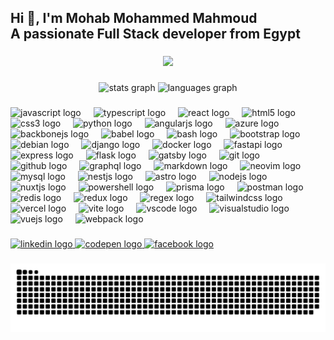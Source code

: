 <h2 align="left">Hi 👋, I'm Mohab Mohammed Mahmoud<br>A passionate Full Stack developer from Egypt</h2>

###

<div align="center">
  <img height="500" src="https://media.giphy.com/media/v1.Y2lkPTc5MGI3NjExdWN3a2lsanZnc3c0YWViaDZnZWI3ZWw4bmtsZGl0NGFrNWV0bW0ybCZlcD12MV9pbnRlcm5hbF9naWZfYnlfaWQmY3Q9Zw/iIqmM5tTjmpOB9mpbn/giphy.gif"  />
</div>

###

<div align="center">
  <img src="https://github-readme-stats.vercel.app/api?username=mohabmohamed44&hide_title=false&hide_rank=false&show_icons=true&include_all_commits=true&count_private=true&disable_animations=false&theme=dracula&locale=en&hide_border=false" height="150" alt="stats graph"  />
  <img src="https://github-readme-stats.vercel.app/api/top-langs?username=mohabmohamed44&locale=en&hide_title=false&layout=compact&card_width=320&langs_count=5&theme=dracula&hide_border=false" height="150" alt="languages graph"  />
</div>

###

<div align="left">
  <img src="https://cdn.jsdelivr.net/gh/devicons/devicon/icons/javascript/javascript-original.svg" height="30" alt="javascript logo"  />
  <img width="12" />
  <img src="https://cdn.jsdelivr.net/gh/devicons/devicon/icons/typescript/typescript-original.svg" height="30" alt="typescript logo"  />
  <img width="12" />
  <img src="https://cdn.jsdelivr.net/gh/devicons/devicon/icons/react/react-original.svg" height="30" alt="react logo"  />
  <img width="12" />
  <img src="https://cdn.jsdelivr.net/gh/devicons/devicon/icons/html5/html5-original.svg" height="30" alt="html5 logo"  />
  <img width="12" />
  <img src="https://cdn.jsdelivr.net/gh/devicons/devicon/icons/css3/css3-original.svg" height="30" alt="css3 logo"  />
  <img width="12" />
  <img src="https://cdn.jsdelivr.net/gh/devicons/devicon/icons/python/python-original.svg" height="30" alt="python logo"  />
  <img width="12" />
  <img src="https://skillicons.dev/icons?i=angular" height="30" alt="angularjs logo"  />
  <img width="12" />
  <img src="https://cdn.jsdelivr.net/gh/devicons/devicon/icons/azure/azure-original.svg" height="30" alt="azure logo"  />
  <img width="12" />
  <img src="https://cdn.simpleicons.org/backbonedotjs/0071B5" height="30" alt="backbonejs logo"  />
  <img width="12" />
  <img src="https://cdn.jsdelivr.net/gh/devicons/devicon/icons/babel/babel-original.svg" height="30" alt="babel logo"  />
  <img width="12" />
  <img src="https://skillicons.dev/icons?i=bash" height="30" alt="bash logo"  />
  <img width="12" />
  <img src="https://cdn.jsdelivr.net/gh/devicons/devicon/icons/bootstrap/bootstrap-original.svg" height="30" alt="bootstrap logo"  />
  <img width="12" />
  <img src="https://cdn.simpleicons.org/debian/A81D33" height="30" alt="debian logo"  />
  <img width="12" />
  <img src="https://skillicons.dev/icons?i=django" height="30" alt="django logo"  />
  <img width="12" />
  <img src="https://cdn.simpleicons.org/docker/2496ED" height="30" alt="docker logo"  />
  <img width="12" />
  <img src="https://cdn.simpleicons.org/fastapi/009688" height="30" alt="fastapi logo"  />
  <img width="12" />
  <img src="https://skillicons.dev/icons?i=express" height="30" alt="express logo"  />
  <img width="12" />
  <img src="https://skillicons.dev/icons?i=flask" height="30" alt="flask logo"  />
  <img width="12" />
  <img src="https://skillicons.dev/icons?i=gatsby" height="30" alt="gatsby logo"  />
  <img width="12" />
  <img src="https://skillicons.dev/icons?i=git" height="30" alt="git logo"  />
  <img width="12" />
  <img src="https://skillicons.dev/icons?i=github" height="30" alt="github logo"  />
  <img width="12" />
  <img src="https://skillicons.dev/icons?i=graphql" height="30" alt="graphql logo"  />
  <img width="12" />
  <img src="https://skillicons.dev/icons?i=md" height="30" alt="markdown logo"  />
  <img width="12" />
  <img src="https://skillicons.dev/icons?i=neovim" height="30" alt="neovim logo"  />
  <img width="12" />
  <img src="https://skillicons.dev/icons?i=mysql" height="30" alt="mysql logo"  />
  <img width="12" />
  <img src="https://skillicons.dev/icons?i=nestjs" height="30" alt="nestjs logo"  />
  <img width="12" />
  <img src="https://skillicons.dev/icons?i=astro" height="30" alt="astro logo"  />
  <img width="12" />
  <img src="https://skillicons.dev/icons?i=nodejs" height="30" alt="nodejs logo"  />
  <img width="12" />
  <img src="https://skillicons.dev/icons?i=nuxtjs" height="30" alt="nuxtjs logo"  />
  <img width="12" />
  <img src="https://skillicons.dev/icons?i=powershell" height="30" alt="powershell logo"  />
  <img width="12" />
  <img src="https://skillicons.dev/icons?i=prisma" height="30" alt="prisma logo"  />
  <img width="12" />
  <img src="https://skillicons.dev/icons?i=postman" height="30" alt="postman logo"  />
  <img width="12" />
  <img src="https://skillicons.dev/icons?i=redis" height="30" alt="redis logo"  />
  <img width="12" />
  <img src="https://skillicons.dev/icons?i=redux" height="30" alt="redux logo"  />
  <img width="12" />
  <img src="https://skillicons.dev/icons?i=regex" height="30" alt="regex logo"  />
  <img width="12" />
  <img src="https://skillicons.dev/icons?i=tailwind" height="30" alt="tailwindcss logo"  />
  <img width="12" />
  <img src="https://skillicons.dev/icons?i=vercel" height="30" alt="vercel logo"  />
  <img width="12" />
  <img src="https://skillicons.dev/icons?i=vite" height="30" alt="vite logo"  />
  <img width="12" />
  <img src="https://skillicons.dev/icons?i=vscode" height="30" alt="vscode logo"  />
  <img width="12" />
  <img src="https://skillicons.dev/icons?i=visualstudio" height="30" alt="visualstudio logo"  />
  <img width="12" />
  <img src="https://skillicons.dev/icons?i=vue" height="30" alt="vuejs logo"  />
  <img width="12" />
  <img src="https://skillicons.dev/icons?i=webpack" height="30" alt="webpack logo"  />
</div>

###

<div align="left">
  <a href="https://www.linkedin.com/in/mohab-mahmoud-402060224/" target="_blank">
    <img src="https://raw.githubusercontent.com/maurodesouza/profile-readme-generator/master/src/assets/icons/social/linkedin/default.svg" width="47" height="35" alt="linkedin logo"  />
  </a>
  <a href="https://codepen.io/mohabhopa" target="_blank">
    <img src="https://raw.githubusercontent.com/maurodesouza/profile-readme-generator/master/src/assets/icons/social/codepen/default.svg" width="47" height="35" alt="codepen logo"  />
  </a>
  <a href="https://www.facebook.com/mohab.mohammed.33633/" target="_blank">
    <img src="https://raw.githubusercontent.com/maurodesouza/profile-readme-generator/master/src/assets/icons/social/facebook/default.svg" width="47" height="35" alt="facebook logo"  />
  </a>
</div>

###

<img src="https://raw.githubusercontent.com/mohabmohamed44/mohabmohamed44/output/snake.svg" alt="Snake animation" />

###
